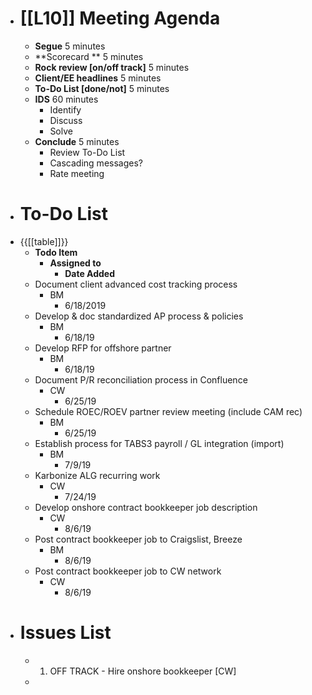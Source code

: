 - # [[L10]] Meeting Agenda
    - **Segue**	5 minutes
    - **Scorecard **	5 minutes
    - **Rock review [on/off track]**	5 minutes
    - **Client/EE headlines**	5 minutes
    - **To-Do List [done/not]**	5 minutes
    - **IDS**	60 minutes
        - Identify
        - Discuss
        - Solve
    - **Conclude**	5 minutes
        - Review To-Do List
        - Cascading messages?
        - Rate meeting
- # To-Do List
- {{[[table]]}}
    - **Todo Item**
        - **Assigned to**
            - **Date Added**
    - Document client advanced cost tracking process
        - BM
            - 6/18/2019
    - Develop & doc standardized AP process & policies
        - BM
            - 6/18/19
    - Develop RFP for offshore partner
        - BM
            - 6/18/19
    - Document P/R reconciliation process in Confluence
        - CW
            - 6/25/19
    - Schedule ROEC/ROEV partner review meeting (include CAM rec)
        - BM
            - 6/25/19
    - Establish process for TABS3 payroll / GL integration (import)
        - BM
            - 7/9/19
    - Karbonize ALG recurring work
        - CW
            - 7/24/19
    - Develop onshore contract bookkeeper job description
        - CW
            - 8/6/19
    - Post contract bookkeeper job to Craigslist, Breeze
        - BM
            - 8/6/19
    - Post contract bookkeeper job to CW network
        - CW
            - 8/6/19
- # Issues List
    - 1. OFF TRACK - Hire onshore bookkeeper [CW]
    - 
